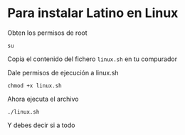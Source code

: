 # Para instalar Latino en Linux


Obten los permisos de root

`su`

Copia el contenido del fichero `linux.sh` en tu compurador


Dale permisos de ejecución a linux.sh

`
chmod +x linux.sh
`

Ahora ejecuta el archivo

`
./linux.sh
`

Y debes decir si a todo








